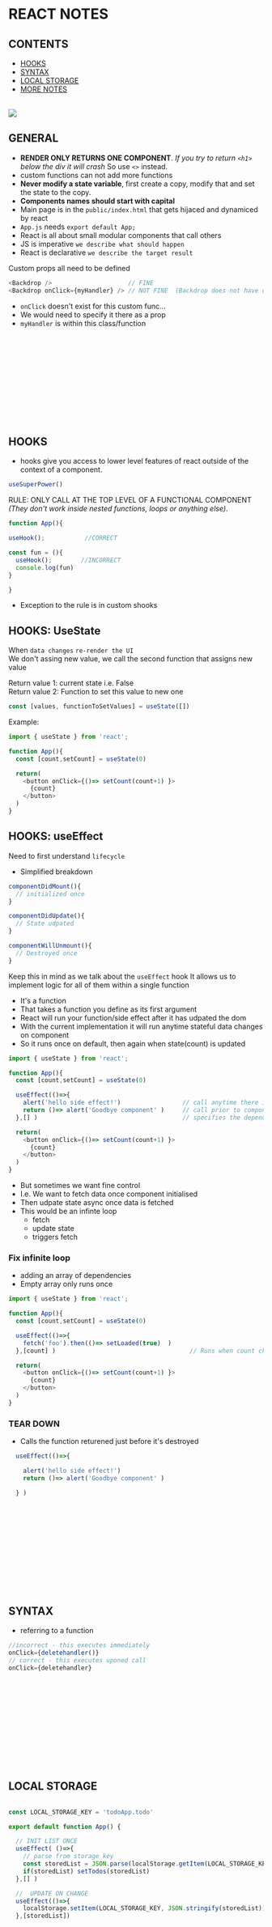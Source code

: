 # REACT NOTES

  
## CONTENTS  
  

- [HOOKS](#HOOKS)
- [SYNTAX](#SYNTAX)  
- [LOCAL STORAGE](#LOCAL-STORAGE)
- [MORE NOTES](#GENERAL-NOTES)
<br></br>  
  
![](https://bs-uploads.toptal.io/blackfish-uploads/components/seo/content/og_image_file/og_image/777655/react-context-api-4929b3703a1a7082d99b53eb1bbfc31f.png)

## GENERAL 

- **RENDER ONLY RETURNS ONE COMPONENT**. *If you try to return `<h1>` below the div it will crash* So use `<>` instead. 
- custom functions can not add more functions 
- **Never modify a state variable**, first create a copy, modify that and set the state to the copy. 
- **Components names should start with capital**
- Main page is in the `public/index.html` that gets hijaced and dynamiced by react
- `App.js` needs `export default App;` 
- React is all about small modular components that call others
- JS is imperative `we describe what should happen` 
- React is declarative `we describe the target result` 
      
Custom props all need to be defined 

```js
<Backdrop />                     // FINE
<Backdrop onClick={myHandler} /> // NOT FINE  (Backdrop does not have onClick prop defined)
```
- `onClick` doesn't exist for this custom func...
- We would need to specify it there as a prop
- `myHandler` is within this class/function

<br></br><br></br><br></br><br></br><br></br>  

## HOOKS

- hooks give you access to lower level features of react outside of the context of a component. 

```js
useSuperPower()
```  

RULE: ONLY CALL AT THE TOP LEVEL OF A FUNCTIONAL COMPONENT   
*(They don't work inside nested functions, loops or anything else)*. 
  
```js
function App(){

useHook();           //CORRECT  

const fun = (){
  useHook();        //INCORRECT
  console.log(fun)
}

}
```  
  
- Exception to the rule is in custom shooks  
  
## HOOKS: UseState  

When `data changes` `re-render the UI`  
We don't assing new  value, we call the second function that assigns new value    

Return value 1: current state i.e. False   
Return value 2: Function to set this value to new one  

```js
const [values, functionToSetValues] = useState([])
```
  
Example:  
  
```js
import { useState } from 'react';

function App(){
  const [count,setCount] = useState(0)

  return(
    <button onClick={()=> setCount(count+1) }>
      {count}
    </button>
  )
}
```
   



## HOOKS: useEffect  

Need to first understand `lifecycle`  
  

- Simplified breakdown  

```js
componentDidMount(){
  // initialized once
}

componentDidUpdate(){
  // State udpated 
}

componentWillUnmount(){
  // Destroyed once
}

```
  
    
Keep this in mind  as we talk about the `useEffect` hook
It allows us to implement logic for all of them within a single function
- It's a function
- That takes a function you define as its first argument
- React will run your function/side effect after it has udpated the dom 
- With the current implementation it will run anytime stateful data changes on component  
- So it runs once on default, then again when state(count) is updated


```js
import { useState } from 'react';

function App(){
  const [count,setCount] = useState(0)

  useEffect(()=>{
    alert('hello side effect!')                 // call anytime there is a change
    return ()=> alert('Goodbye component' )     // call prior to component dismount (destroyed)
  },[] )                                        // specifies the dependencies to call (empty=call once, [count] = when count changes)

  return(
    <button onClick={()=> setCount(count+1) }>
      {count}
    </button>
  )
}
```



- But sometimes we want fine control
- I.e. We want to fetch data once component initialised 
- Then udpate state async once data is fetched
- This would be an infinte loop
  - fetch
  - update state
  - triggers fetch

### Fix infinite loop 

- adding an array of dependencies
- Empty array only runs once 

```js
import { useState } from 'react';

function App(){
  const [count,setCount] = useState(0)

  useEffect(()=>{
    fetch('foo').then(()=> setLoaded(true)  )
  },[count] )                                     // Runs when count changes

  return(
    <button onClick={()=> setCount(count+1) }>
      {count}
    </button>
  )
}
```


### TEAR DOWN
  
- Calls the function returened just before it's destroyed   

```js
  useEffect(()=>{

    alert('hello side effect!')
    return ()=> alert('Goodbye component' )

  } )

```

<br></br><br></br><br></br><br></br><br></br>  

## SYNTAX  

- referring to a function 

```javascript
//incorrect - this executes immediately
onClick={deletehandler()}    
// correct - this executes uponed call
onClick={deletehandler} 
```
  

<br></br><br></br><br></br><br></br><br></br>    

## LOCAL STORAGE 


```js 

const LOCAL_STORAGE_KEY = 'todoApp.todo'

export default function App() {

  // INIT LIST ONCE
  useEffect( ()=>{
    // parse from storage key
    const storedList = JSON.parse(localStorage.getItem(LOCAL_STORAGE_KEY))
    if(storedList) setTodos(storedList)
  },[] )

  //  UPDATE ON CHANGE
  useEffect(()=>{
    localStorage.setItem(LOCAL_STORAGE_KEY, JSON.stringify(storedList))
  },[storedList])


```

<br></br><br></br><br></br><br></br><br></br>  


## MORE NOTES



Using the main react [Tutorial](https://reactjs.org/tutorial/tutorial.html)

1. React is defined in `index.js` 
2. In `src` folder 

### Example Usage 

- The `shopping list` class can now be called using:
- `<ShoppingList name="Mark" />`
  

```javascript
class ShoppingList extends React.Component {
  render() {
    return (
      <div className="shopping-list">
        <h1>Shopping List for {this.props.name}</h1>
        <ul>
          <li>Instagram</li>
          <li>WhatsApp</li>
          <li>Oculus</li>
        </ul>
      </div>
    );
  }
}

```  
  
- Longer way of defining say `<li>` would be to use `createElement()`  method which is bulky and long.  


## STATE 
  
React components can have `state` by setting `this.state` in their constructors. `this.state` should be considered as private to a React component that it’s defined in.   
  
IN THE TUTORIA; Let’s store the current value of the Square in this.state, and change it when the Square is clicked.


## SUPER 

In JavaScript classes, you need to always call `super` when defining the `constructor` of a subclass.  
**All React component classes that have a constructor should start with a super(props) call**
  
EXAMPLE BELOW:  
  
```javascript
// constrcutor in question
class Square extends React.Component {
  constructor(props) {
    super(props);
    this.state = {
      value: null,
    };
  }


  render() {
    return (
      <button className="square" onClick={() => console.log('click')}>
        {this.props.value}
      </button>
    );
  }
}
```


## COMMON MISTAKES 

Notice how with `onClick={() => console.log('click')}`, we’re passing a function as the onClick prop. 
React will only call this function after a click.  
Forgetting `() =>` and writing` onClick={console.log('click')}` is a common mistake, and would fire **every time** the component re-renders.




